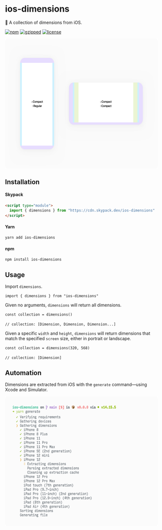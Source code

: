 # ios-dimensions

📏 ️A collection of dimensions from iOS.

[![npm](https://img.shields.io/npm/v/ios-dimensions?color=%2385f)](https://www.npmjs.com/package/ios-dimensions) [![gzipped](https://img.shields.io/bundlephobia/minzip/ios-dimensions?label=gzipped&color=%23d5e)](https://www.npmjs.com/package/ios-dimensions) [![license](https://img.shields.io/github/license/bouchenoiremarc/ios-dimensions?color=%23e48)](https://github.com/bouchenoiremarc/ios-dimensions/blob/main/LICENSE)

<img src=".github/dimensions@2x.png" width="620" height="426">

## Installation

#### Skypack

```html
<script type="module">
  import { dimensions } from "https://cdn.skypack.dev/ios-dimensions"
</script>
```

#### Yarn

```sh
yarn add ios-dimensions
```

#### npm

```sh
npm install ios-dimensions
```

## Usage

Import `dimensions`.

```tsx
import { dimensions } from "ios-dimensions"
```

Given no arguments, `dimensions` will return all dimensions.

```tsx
const collection = dimensions()

// collection: [Dimension, Dimension, Dimension...]
```

Given a specific `width` and `height`, `dimensions` will return dimensions that match the specified `screen` size, either in portrait or landscape.

```tsx
const collection = dimensions(320, 568)

// collection: [Dimension]
```

## Automation

Dimensions are extracted from iOS with the `generate` command—using Xcode and Simulator.

<img src=".github/generate@2x.png" width="620" height="426">